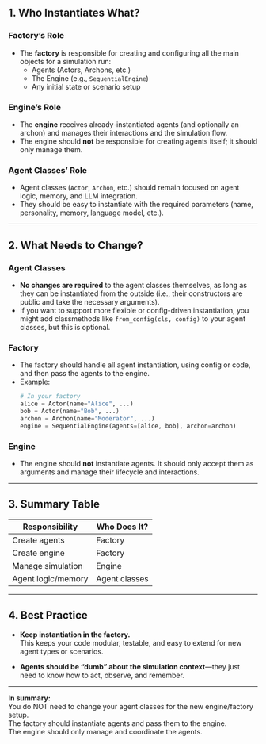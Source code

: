 ## 1. **Who Instantiates What?**

### **Factory’s Role**
- The **factory** is responsible for creating and configuring all the main objects for a simulation run:  
  - Agents (Actors, Archons, etc.)
  - The Engine (e.g., `SequentialEngine`)
  - Any initial state or scenario setup

### **Engine’s Role**
- The **engine** receives already-instantiated agents (and optionally an archon) and manages their interactions and the simulation flow.
- The engine should **not** be responsible for creating agents itself; it should only manage them.

### **Agent Classes’ Role**
- Agent classes (`Actor`, `Archon`, etc.) should remain focused on agent logic, memory, and LLM integration.
- They should be easy to instantiate with the required parameters (name, personality, memory, language model, etc.).

---

## 2. **What Needs to Change?**

### **Agent Classes**
- **No changes are required** to the agent classes themselves, as long as they can be instantiated from the outside (i.e., their constructors are public and take the necessary arguments).
- If you want to support more flexible or config-driven instantiation, you might add classmethods like `from_config(cls, config)` to your agent classes, but this is optional.

### **Factory**
- The factory should handle all agent instantiation, using config or code, and then pass the agents to the engine.
- Example:
  ```python
  # In your factory
  alice = Actor(name="Alice", ...)
  bob = Actor(name="Bob", ...)
  archon = Archon(name="Moderator", ...)
  engine = SequentialEngine(agents=[alice, bob], archon=archon)
  ```

### **Engine**
- The engine should **not** instantiate agents. It should only accept them as arguments and manage their lifecycle and interactions.

---

## 3. **Summary Table**

| Responsibility      | Who Does It?         |
|---------------------|----------------------|
| Create agents       | Factory              |
| Create engine       | Factory              |
| Manage simulation   | Engine               |
| Agent logic/memory  | Agent classes        |

---

## 4. **Best Practice**

- **Keep instantiation in the factory.**  
  This keeps your code modular, testable, and easy to extend for new agent types or scenarios.

- **Agents should be “dumb” about the simulation context**—they just need to know how to act, observe, and remember.

---

**In summary:**  
You do NOT need to change your agent classes for the new engine/factory setup.  
The factory should instantiate agents and pass them to the engine.  
The engine should only manage and coordinate the agents.


